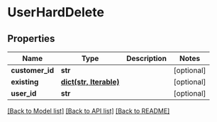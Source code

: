 # UserHardDelete

## Properties
Name | Type | Description | Notes
------------ | ------------- | ------------- | -------------
**customer_id** | **str** |  | [optional] 
**existing** | [**dict(str, Iterable)**](Iterable.md) |  | [optional] 
**user_id** | **str** |  | [optional] 

[[Back to Model list]](../README.md#documentation-for-models) [[Back to API list]](../README.md#documentation-for-api-endpoints) [[Back to README]](../README.md)



